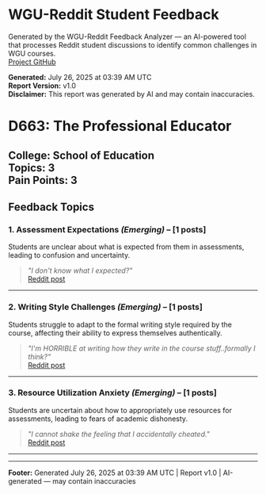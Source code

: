 # WGU-Reddit Student Feedback

Generated by the WGU-Reddit Feedback Analyzer — an AI-powered tool that processes Reddit student discussions to identify common challenges in WGU courses.  
[Project GitHub](https://wgudataninja.github.io/wgu-reddit-monitoring-pipeline/)

**Generated:** July 26, 2025 at 03:39 AM UTC  
**Report Version:** v1.0  
**Disclaimer:** This report was generated by AI and may contain inaccuracies.  
# D663: The Professional Educator
**College:** School of Education  
**Topics:** 3  
**Pain Points:** 3  
---
## Feedback Topics
### 1. Assessment Expectations _(Emerging)_ – [1 posts]
Students are unclear about what is expected from them in assessments, leading to confusion and uncertainty.  
> _"I don't know what I expected?"_  
> [Reddit post](https://reddit.com/comments/1kcui01)  
---
### 2. Writing Style Challenges _(Emerging)_ – [1 posts]
Students struggle to adapt to the formal writing style required by the course, affecting their ability to express themselves authentically.  
> _"I'm HORRIBLE at writing how they write in the course stuff..formally I think?"_  
> [Reddit post](https://reddit.com/comments/1kcui01)  
---
### 3. Resource Utilization Anxiety _(Emerging)_ – [1 posts]
Students are uncertain about how to appropriately use resources for assessments, leading to fears of academic dishonesty.  
> _"I cannot shake the feeling that I accidentally cheated."_  
> [Reddit post](https://reddit.com/comments/1m1lbec)  
---
---
**Footer:** Generated July 26, 2025 at 03:39 AM UTC | Report v1.0 | AI-generated — may contain inaccuracies  